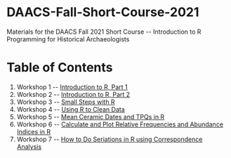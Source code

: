 # DAACS-Fall-Short-Course-2021
Materials for the DAACS Fall 2021 Short Course -- Introduction to R Programming for Historical Archaeologists

# Table of Contents
1. Workshop 1 -- [Introduction to R, Part 1](https://github.com/DAACS-Research-Consortium/DAACS-Open-Academy/tree/main/FSS2021/Workshop1)
2. Workshop 2 -- [Introduction to R, Part 2](https://github.com/DAACS-Research-Consortium/DAACS-Open-Academy/tree/main/FSS2021/Workshop2)
3. Workshop 3 -- [Small Steps with R](https://github.com/DAACS-Research-Consortium/DAACS-Open-Academy/tree/main/FSS2021/Workshop3)
4. Workshop 4 -- [Using R to Clean Data](https://github.com/DAACS-Research-Consortium/DAACS-Open-Academy/tree/main/FSS2021/Workshop4)
5. Workshop 5 -- [Mean Ceramic Dates and TPQs in R](https://github.com/DAACS-Research-Consortium/DAACS-Open-Academy/tree/main/FSS2021/Workshop5)
6. Workshop 6 -- [Calculate and Plot Relative Frequencies and Abundance Indices in R](https://github.com/DAACS-Research-Consortium/DAACS-Open-Academy/tree/main/FSS2021/Workshop6)
7. Workshop 7 -- [How to Do Seriations in R using Correspondence Analysis](https://github.com/DAACS-Research-Consortium/DAACS-Open-Academy/tree/main/FSS2021/Workshop7)
